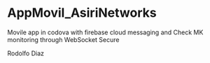 # AppMovil_AsiriNetworks
Movile app in codova with firebase cloud messaging and Check MK monitoring through WebSocket Secure


Rodolfo Diaz
